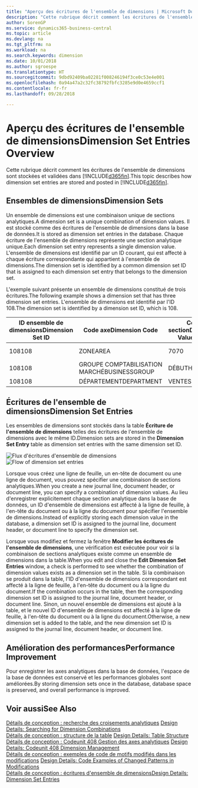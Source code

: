 ```yaml
---
title: "Aperçu des écritures de l'ensemble de dimensions | Microsoft Docs"
description: "Cette rubrique décrit comment les écritures de l'ensemble de dimensions sont stockées et validées dans Dynamics 365."
author: SorenGP
ms.service: dynamics365-business-central
ms.topic: article
ms.devlang: na
ms.tgt_pltfrm: na
ms.workload: na
ms.search.keywords: dimension
ms.date: 10/01/2018
ms.author: sgroespe
ms.translationtype: HT
ms.sourcegitcommit: 9dbd92409ba02281f008246194f3ce0c53e4e001
ms.openlocfilehash: 0a94a47a2c32fc38792fbfc3285e9d0e4659ccf1
ms.contentlocale: fr-fr
ms.lasthandoff: 09/28/2018

---
```

# <a name="dimension-set-entries-overview"></a><span data-ttu-id="9507a-103">Aperçu des écritures de l'ensemble de dimensions</span><span class="sxs-lookup"><span data-stu-id="9507a-103">Dimension Set Entries Overview</span></span>
<span data-ttu-id="9507a-104">Cette rubrique décrit comment les écritures de l'ensemble de dimensions sont stockées et validées dans [!INCLUDE[d365fin](includes/d365fin_md.md)].</span><span class="sxs-lookup"><span data-stu-id="9507a-104">This topic describes how dimension set entries are stored and posted in [!INCLUDE[d365fin](includes/d365fin_md.md)].</span></span>  

## <a name="dimension-sets"></a><span data-ttu-id="9507a-105">Ensembles de dimensions</span><span class="sxs-lookup"><span data-stu-id="9507a-105">Dimension Sets</span></span>  
<span data-ttu-id="9507a-106">Un ensemble de dimensions est une combinaison unique de sections analytiques.</span><span class="sxs-lookup"><span data-stu-id="9507a-106">A dimension set is a unique combination of dimension values.</span></span> <span data-ttu-id="9507a-107">Il est stocké comme des écritures de l'ensemble de dimensions dans la base de données.</span><span class="sxs-lookup"><span data-stu-id="9507a-107">It is stored as dimension set entries in the database.</span></span> <span data-ttu-id="9507a-108">Chaque écriture de l'ensemble de dimensions représente une section analytique unique.</span><span class="sxs-lookup"><span data-stu-id="9507a-108">Each dimension set entry represents a single dimension value.</span></span> <span data-ttu-id="9507a-109">L'ensemble de dimensions est identifié par un ID courant, qui est affecté à chaque écriture correspondante qui appartient à l'ensemble de dimensions.</span><span class="sxs-lookup"><span data-stu-id="9507a-109">The dimension set is identified by a common dimension set ID that is assigned to each dimension set entry that belongs to the dimension set.</span></span>  

<span data-ttu-id="9507a-110">L'exemple suivant présente un ensemble de dimensions constitué de trois écritures.</span><span class="sxs-lookup"><span data-stu-id="9507a-110">The following example shows a dimension set that has three dimension set entries.</span></span> <span data-ttu-id="9507a-111">L'ensemble de dimensions est identifié par l'ID 108.</span><span class="sxs-lookup"><span data-stu-id="9507a-111">The dimension set is identified by a dimension set ID, which is 108.</span></span>  

|<span data-ttu-id="9507a-112">ID ensemble de dimensions</span><span class="sxs-lookup"><span data-stu-id="9507a-112">Dimension Set ID</span></span>|<span data-ttu-id="9507a-113">Code axe</span><span class="sxs-lookup"><span data-stu-id="9507a-113">Dimension Code</span></span>|<span data-ttu-id="9507a-114">Code section</span><span class="sxs-lookup"><span data-stu-id="9507a-114">Dimension Value Code</span></span>|<span data-ttu-id="9507a-115">Nom de la section analytique</span><span class="sxs-lookup"><span data-stu-id="9507a-115">Dimension Value Name</span></span>|  
|----------------------|--------------------|--------------------------|--------------------------|  
|<span data-ttu-id="9507a-116">108</span><span class="sxs-lookup"><span data-stu-id="9507a-116">108</span></span>|<span data-ttu-id="9507a-117">ZONE</span><span class="sxs-lookup"><span data-stu-id="9507a-117">AREA</span></span>|<span data-ttu-id="9507a-118">70</span><span class="sxs-lookup"><span data-stu-id="9507a-118">70</span></span>|<span data-ttu-id="9507a-119">Amérique du Nord</span><span class="sxs-lookup"><span data-stu-id="9507a-119">America North</span></span>|  
|<span data-ttu-id="9507a-120">108</span><span class="sxs-lookup"><span data-stu-id="9507a-120">108</span></span>|<span data-ttu-id="9507a-121">GROUPE COMPTABILISATION MARCHÉ</span><span class="sxs-lookup"><span data-stu-id="9507a-121">BUSINESSGROUP</span></span>|<span data-ttu-id="9507a-122">DÉBUT</span><span class="sxs-lookup"><span data-stu-id="9507a-122">HOME</span></span>|<span data-ttu-id="9507a-123">Accueil</span><span class="sxs-lookup"><span data-stu-id="9507a-123">Home</span></span>|  
|<span data-ttu-id="9507a-124">108</span><span class="sxs-lookup"><span data-stu-id="9507a-124">108</span></span>|<span data-ttu-id="9507a-125">DÉPARTEMENT</span><span class="sxs-lookup"><span data-stu-id="9507a-125">DEPARTMENT</span></span>|<span data-ttu-id="9507a-126">VENTES</span><span class="sxs-lookup"><span data-stu-id="9507a-126">SALES</span></span>|<span data-ttu-id="9507a-127">Ventes</span><span class="sxs-lookup"><span data-stu-id="9507a-127">Sales</span></span>|  

## <a name="dimension-set-entries"></a><span data-ttu-id="9507a-128">Écritures de l'ensemble de dimensions</span><span class="sxs-lookup"><span data-stu-id="9507a-128">Dimension Set Entries</span></span>  
<span data-ttu-id="9507a-129">Les ensembles de dimensions sont stockés dans la table **Écriture de l'ensemble de dimensions** telles des écritures de l'ensemble de dimensions avec le même ID.</span><span class="sxs-lookup"><span data-stu-id="9507a-129">Dimension sets are stored in the **Dimension Set Entry** table as dimension set entries with the same dimension set ID.</span></span>  

<span data-ttu-id="9507a-130">![Flux d'écritures d'ensemble de dimensions](media/dimensionentrynav7.png "Flux d'écritures d'ensemble de dimensions")</span><span class="sxs-lookup"><span data-stu-id="9507a-130">![Flow of dimension set entries](media/dimensionentrynav7.png "Flow of dimension set entries")</span></span>  

<span data-ttu-id="9507a-131">Lorsque vous créez une ligne de feuille, un en-tête de document ou une ligne de document, vous pouvez spécifier une combinaison de sections analytiques.</span><span class="sxs-lookup"><span data-stu-id="9507a-131">When you create a new journal line, document header, or document line, you can specify a combination of dimension values.</span></span> <span data-ttu-id="9507a-132">Au lieu d'enregistrer explicitement chaque section analytique dans la base de données, un ID d'ensemble de dimensions est affecté à la ligne de feuille, à l'en-tête du document ou à la ligne du document pour spécifier l'ensemble de dimensions.</span><span class="sxs-lookup"><span data-stu-id="9507a-132">Instead of explicitly storing each dimension value in the database, a dimension set ID is assigned to the journal line, document header, or document line to specify the dimension set.</span></span>  

<span data-ttu-id="9507a-133">Lorsque vous modifiez et fermez la fenêtre **Modifier les écritures de l'ensemble de dimensions**, une vérification est exécutée pour voir si la combinaison de sections analytiques existe comme un ensemble de dimensions dans la table.</span><span class="sxs-lookup"><span data-stu-id="9507a-133">When you edit and close the **Edit Dimension Set Entries** window, a check is performed to see whether the combination of dimension values exists as a dimension set in the table.</span></span> <span data-ttu-id="9507a-134">Si la combinaison se produit dans la table, l'ID d'ensemble de dimensions correspondant est affecté à la ligne de feuille, à l'en-tête du document ou à la ligne du document.</span><span class="sxs-lookup"><span data-stu-id="9507a-134">If the combination occurs in the table, then the corresponding dimension set ID is assigned to the journal line, document header, or document line.</span></span> <span data-ttu-id="9507a-135">Sinon, un nouvel ensemble de dimensions est ajouté à la table, et le nouvel ID d'ensemble de dimensions est affecté à la ligne de feuille, à l'en-tête du document ou à la ligne du document.</span><span class="sxs-lookup"><span data-stu-id="9507a-135">Otherwise, a new dimension set is added to the table, and the new dimension set ID is assigned to the journal line, document header, or document line.</span></span>  

## <a name="performance-improvement"></a><span data-ttu-id="9507a-136">Amélioration des performances</span><span class="sxs-lookup"><span data-stu-id="9507a-136">Performance Improvement</span></span>  
<span data-ttu-id="9507a-137">Pour enregistrer les axes analytiques dans la base de données, l'espace de la base de données est conservé et les performances globales sont améliorées.</span><span class="sxs-lookup"><span data-stu-id="9507a-137">By storing dimension sets once in the database, database space is preserved, and overall performance is improved.</span></span>  

## <a name="see-also"></a><span data-ttu-id="9507a-138">Voir aussi</span><span class="sxs-lookup"><span data-stu-id="9507a-138">See Also</span></span>  
<span data-ttu-id="9507a-139">[Détails de conception : recherche des croisements analytiques](design-details-searching-for-dimension-combinations.md) </span><span class="sxs-lookup"><span data-stu-id="9507a-139">[Design Details: Searching for Dimension Combinations](design-details-searching-for-dimension-combinations.md) </span></span>  
<span data-ttu-id="9507a-140">[Détails de conception : structure de la table](design-details-table-structure.md) </span><span class="sxs-lookup"><span data-stu-id="9507a-140">[Design Details: Table Structure](design-details-table-structure.md) </span></span>  
<span data-ttu-id="9507a-141">[Détails de conception : Codeunit 408 Gestion des axes analytiques](design-details-codeunit-408-dimension-management.md) </span><span class="sxs-lookup"><span data-stu-id="9507a-141">[Design Details: Codeunit 408 Dimension Management](design-details-codeunit-408-dimension-management.md) </span></span>  
<span data-ttu-id="9507a-142">[Détails de conception : exemples de code de motifs modifiés dans les modifications](design-details-code-examples-of-changed-patterns-in-modifications.md) </span><span class="sxs-lookup"><span data-stu-id="9507a-142">[Design Details: Code Examples of Changed Patterns in Modifications](design-details-code-examples-of-changed-patterns-in-modifications.md) </span></span>  
[<span data-ttu-id="9507a-143">Détails de conception : écritures d'ensemble de dimensions</span><span class="sxs-lookup"><span data-stu-id="9507a-143">Design Details: Dimension Set Entries</span></span>](design-details-dimension-set-entries.md)   

